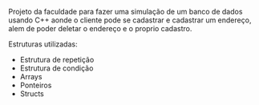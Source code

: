 Projeto da faculdade para fazer uma simulação de um banco de dados usando C++ aonde o cliente pode se cadastrar e cadastrar um endereço, alem de poder deletar o endereço e o proprio cadastro. 

Estruturas utilizadas:
- Estrutura de repetição
- Estrutura de condição
- Arrays
- Ponteiros
- Structs
